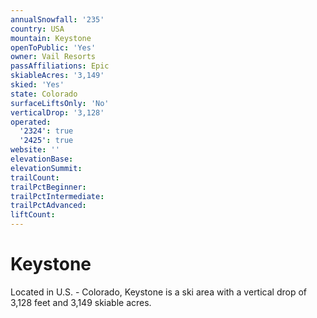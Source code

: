 ```yaml
---
annualSnowfall: '235'
country: USA
mountain: Keystone
openToPublic: 'Yes'
owner: Vail Resorts
passAffiliations: Epic
skiableAcres: '3,149'
skied: 'Yes'
state: Colorado
surfaceLiftsOnly: 'No'
verticalDrop: '3,128'
operated:
  '2324': true
  '2425': true
website: ''
elevationBase:
elevationSummit:
trailCount:
trailPctBeginner:
trailPctIntermediate:
trailPctAdvanced:
liftCount:
---
```



# Keystone

Located in U.S. - Colorado, Keystone is a ski area with a vertical drop of 3,128 feet and 3,149 skiable acres.
